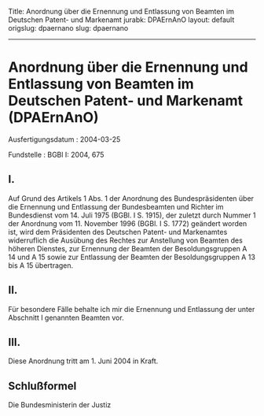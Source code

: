 Title: Anordnung über die Ernennung und Entlassung von Beamten im Deutschen Patent-
  und Markenamt
jurabk: DPAErnAnO
layout: default
origslug: dpaernano
slug: dpaernano

---

# Anordnung über die Ernennung und Entlassung von Beamten im Deutschen Patent- und Markenamt (DPAErnAnO)

Ausfertigungsdatum
:   2004-03-25

Fundstelle
:   BGBl I: 2004, 675



## I.

Auf Grund des Artikels 1 Abs. 1 der Anordnung des Bundespräsidenten
über die Ernennung und Entlassung der Bundesbeamten und Richter im
Bundesdienst vom 14. Juli 1975 (BGBl. I S. 1915), der zuletzt durch
Nummer 1 der Anordnung vom 11. November 1996 (BGBl. I S. 1772)
geändert worden ist, wird dem Präsidenten des Deutschen Patent- und
Markenamtes widerruflich die Ausübung des Rechtes zur Anstellung von
Beamten des höheren Dienstes, zur Ernennung der Beamten der
Besoldungsgruppen A 14 und A 15 sowie zur Entlassung der Beamten der
Besoldungsgruppen A 13 bis A 15 übertragen.


## II.

Für besondere Fälle behalte ich mir die Ernennung und Entlassung der
unter Abschnitt I genannten Beamten vor.


## III.

Diese Anordnung tritt am 1. Juni 2004 in Kraft.


## Schlußformel

Die Bundesministerin der Justiz

